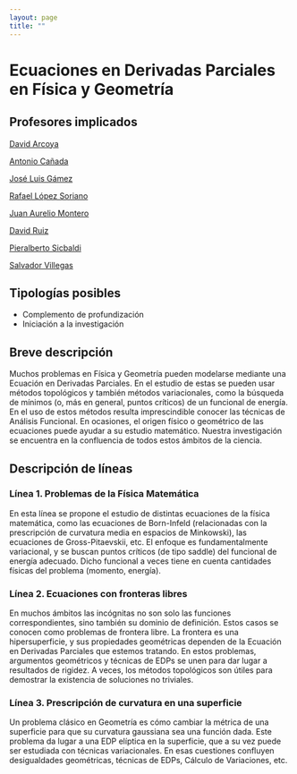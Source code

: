 ```yaml
---
layout: page
title: ""
---
```

#  Ecuaciones en Derivadas Parciales en Física y Geometría

## Profesores implicados

[David Arcoya](https://analisismatematico.ugr.es/pages/profesorado/david-arcoya)

[Antonio Cañada](https://analisismatematico.ugr.es/pages/profesorado/antoniocaaada)

[José Luis Gámez](https://analisismatematico.ugr.es/pages/profesorado/joseluisgamez)

[Rafael López Soriano](https://analisismatematico.ugr.es/pages/profesorado/rafaellopez)

[Juan Aurelio Montero](https://analisismatematico.ugr.es/pages/profesorado/juanaurelio)

[David Ruiz](https://analisismatematico.ugr.es/pages/profesorado/david_ruiz)

[Pieralberto Sicbaldi](https://analisismatematico.ugr.es/pages/profesorado/sicbaldi)

[Salvador Villegas](https://analisismatematico.ugr.es/pages/profesorado/salvadorvillegas)

## Tipologías posibles

-   Complemento de profundización
-   Iniciación a la investigación

## Breve descripción

Muchos problemas en Física y Geometría pueden modelarse mediante una Ecuación en Derivadas Parciales. En el estudio de estas se pueden usar métodos topológicos y también métodos variacionales, como la búsqueda de mínimos (o, más en general, puntos críticos) de un funcional de energía. En el uso de estos métodos resulta imprescindible conocer las técnicas de Análisis Funcional. En ocasiones, el origen físico o geométrico de las ecuaciones puede ayudar a su estudio matemático. Nuestra investigación se encuentra en la confluencia de todos estos ámbitos de la ciencia.

## Descripción de líneas

### Línea 1. Problemas de la Física Matemática

En esta línea se propone el estudio de distintas ecuaciones de la física matemática, como las ecuaciones de Born-Infeld (relacionadas con la prescripción de curvatura media en espacios de Minkowski), las ecuaciones de Gross-Pitaevskii, etc. El enfoque es fundamentalmente
variacional, y se buscan puntos críticos (de tipo saddle) del funcional de energía adecuado. Dicho funcional a veces tiene en cuenta cantidades físicas del problema (momento, energía).

### Línea 2. Ecuaciones con fronteras libres

En muchos ámbitos las incógnitas no son solo las funciones
correspondientes, sino también su dominio de definición. Estos casos se conocen como problemas de frontera libre. La frontera es una hipersuperficie, y sus propiedades geométricas dependen de la Ecuación en Derivadas Parciales que estemos tratando. En estos problemas, argumentos geométricos y técnicas de EDPs se unen para dar lugar a resultados de rigidez. A veces, los métodos topológicos son útiles para demostrar la existencia de soluciones no triviales.

### Línea 3. Prescripción de curvatura en una superficie

Un problema clásico en Geometría es cómo cambiar la métrica de una superficie para que su curvatura gaussiana sea una función dada. Este problema da lugar a una EDP elíptica en la superficie, que a su vez
puede ser estudiada con técnicas variacionales. En esas cuestiones confluyen desigualdades geométricas, técnicas de EDPs, Cálculo de Variaciones, etc.
